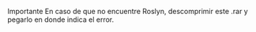 Importante
En caso de que no encuentre Roslyn, descomprimir este .rar y pegarlo en donde indica el error.
